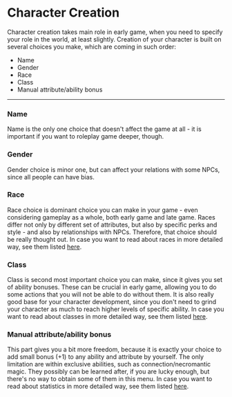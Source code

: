 # Character Creation

Character creation takes main role in early game, when you need to specify your role in the world, at least slightly.
Creation of your character is built on several choices you make, which are coming in such order:

* Name
* Gender
* Race
* Class
* Manual attribute/ability bonus

***

### Name

Name is the only one choice that doesn't affect the game at all - it is important if you want to roleplay game deeper, though.

### Gender

Gender choice is minor one, but can affect your relations with some NPCs, since all people can have bias.

### Race

Race choice is dominant choice you can make in your game - even considering gameplay as a whole, both early game and late game.
Races differ not only by different set of attributes, but also by specific perks and style - and also by relationships with NPCs.
Therefore, that choice should be really thought out.
In case you want to read about races in more detailed way, see them listed [here](races.md).

### Class

Class is second most important choice you can make, since it gives you set of ability bonuses. These can be crucial in early game,
allowing you to do some actions that you will not be able to do without them. It is also really good base for your character
development, since you don't need to grind your character as much to reach higher levels of specific ability.
In case you want to read about classes in more detailed way, see them listed [here](classes.md).

### Manual attribute/ability bonus

This part gives you a bit more freedom, because it is exactly your choice to add small bonus (+1) to any ability and attribute by
yourself. The only limitation are within exclusive abilities, such as connection/necromantic magic. They possibly can be learned
after, if you are lucky enough, but there's no way to obtain some of them in this menu.
In case you want to read about statistics in more detailed way, see them listed [here](statistics.md).